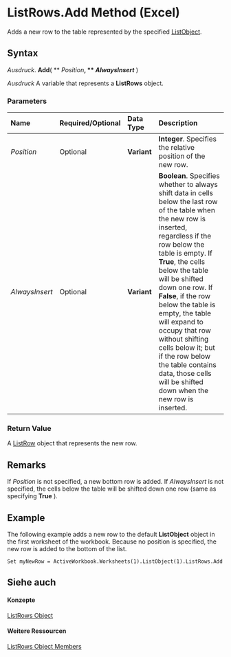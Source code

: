 
# ListRows.Add Method (Excel)

Adds a new row to the table represented by the specified [ListObject](46de6c4f-8ce0-0c7d-da59-6e52f5eab612.md).


## Syntax

 _Ausdruck_. **Add**( ** _Position_**, ** _AlwaysInsert_** )

 _Ausdruck_ A variable that represents a **ListRows** object.


### Parameters



|**Name**|**Required/Optional**|**Data Type**|**Description**|
|:-----|:-----|:-----|:-----|
| _Position_|Optional|**Variant**|**Integer**. Specifies the relative position of the new row.|
| _AlwaysInsert_|Optional|**Variant**|**Boolean**. Specifies whether to always shift data in cells below the last row of the table when the new row is inserted, regardless if the row below the table is empty. If **True**, the cells below the table will be shifted down one row. If **False**, if the row below the table is empty, the table will expand to occupy that row without shifting cells below it; but if the row below the table contains data, those cells will be shifted down when the new row is inserted.|

### Return Value

A [ListRow](ba3e4215-14b6-3dca-82d0-0951f9f2fc3e.md) object that represents the new row.


## Remarks

If  _Position_ is not specified, a new bottom row is added. If _AlwaysInsert_ is not specified, the cells below the table will be shifted down one row (same as specifying **True** ).


## Example

The following example adds a new row to the default  **ListObject** object in the first worksheet of the workbook. Because no position is specified, the new row is added to the bottom of the list.


```
Set myNewRow = ActiveWorkbook.Worksheets(1).ListObject(1).ListRows.Add
```


## Siehe auch


#### Konzepte


[ListRows Object](e4035209-00a2-ea16-a3b9-2d23afe0b88a.md)
#### Weitere Ressourcen


[ListRows Object Members](http://msdn.microsoft.com/library/6ade33bf-71e4-a7a4-ca34-9e3146c7dd80%28Office.15%29.aspx)